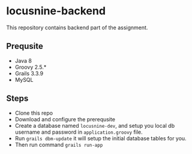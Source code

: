 # locusnine-backend

This repository contains backend part of the assignment.

## Prequsite
- Java 8
- Groovy 2.5.*
- Grails 3.3.9
- MySQL

## Steps
- Clone this repo
- Download and configure the prerequsite
- Create a database named `locusnine-dev`, and setup you local db username and password in `application.groovy` file.
- Run `grails dbm-update` it will setup the initial database tables for you.
- Then run command `grails run-app`
